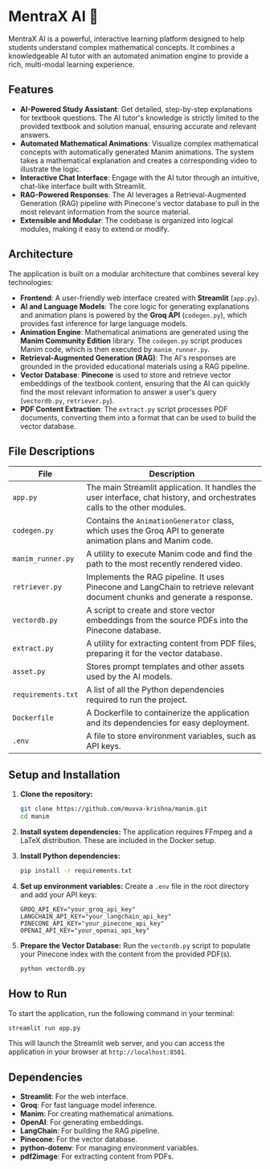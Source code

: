 # MentraX AI 🧠

MentraX AI is a powerful, interactive learning platform designed to help students understand complex mathematical concepts. It combines a knowledgeable AI tutor with an automated animation engine to provide a rich, multi-modal learning experience.

## Features

  - **AI-Powered Study Assistant**: Get detailed, step-by-step explanations for textbook questions. The AI tutor's knowledge is strictly limited to the provided textbook and solution manual, ensuring accurate and relevant answers.
  - **Automated Mathematical Animations**: Visualize complex mathematical concepts with automatically generated Manim animations. The system takes a mathematical explanation and creates a corresponding video to illustrate the logic.
  - **Interactive Chat Interface**: Engage with the AI tutor through an intuitive, chat-like interface built with Streamlit.
  - **RAG-Powered Responses**: The AI leverages a Retrieval-Augmented Generation (RAG) pipeline with Pinecone's vector database to pull in the most relevant information from the source material.
  - **Extensible and Modular**: The codebase is organized into logical modules, making it easy to extend or modify.

## Architecture

The application is built on a modular architecture that combines several key technologies:

  - **Frontend**: A user-friendly web interface created with **Streamlit** (`app.py`).
  - **AI and Language Models**: The core logic for generating explanations and animation plans is powered by the **Groq API** (`codegen.py`), which provides fast inference for large language models.
  - **Animation Engine**: Mathematical animations are generated using the **Manim Community Edition** library. The `codegen.py` script produces Manim code, which is then executed by `manim_runner.py`.
  - **Retrieval-Augmented Generation (RAG)**: The AI's responses are grounded in the provided educational materials using a RAG pipeline.
  - **Vector Database**: **Pinecone** is used to store and retrieve vector embeddings of the textbook content, ensuring that the AI can quickly find the most relevant information to answer a user's query (`vectordb.py`, `retriever.py`).
  - **PDF Content Extraction**: The `extract.py` script processes PDF documents, converting them into a format that can be used to build the vector database.

## File Descriptions

| File | Description |
|---|---|
| `app.py` | The main Streamlit application. It handles the user interface, chat history, and orchestrates calls to the other modules. |
| `codegen.py` | Contains the `AnimationGenerator` class, which uses the Groq API to generate animation plans and Manim code. |
| `manim_runner.py` | A utility to execute Manim code and find the path to the most recently rendered video. |
| `retriever.py` | Implements the RAG pipeline. It uses Pinecone and LangChain to retrieve relevant document chunks and generate a response. |
| `vectordb.py`| A script to create and store vector embeddings from the source PDFs into the Pinecone database. |
| `extract.py`| A utility for extracting content from PDF files, preparing it for the vector database. |
| `asset.py` | Stores prompt templates and other assets used by the AI models. |
| `requirements.txt` | A list of all the Python dependencies required to run the project. |
| `Dockerfile` | A Dockerfile to containerize the application and its dependencies for easy deployment. |
| `.env` | A file to store environment variables, such as API keys. |

## Setup and Installation

1.  **Clone the repository:**

    ```bash
    git clone https://github.com/muvva-krishna/manim.git
    cd manim
    ```

2.  **Install system dependencies:**
    The application requires FFmpeg and a LaTeX distribution. These are included in the Docker setup.

3.  **Install Python dependencies:**

    ```bash
    pip install -r requirements.txt
    ```

4.  **Set up environment variables:**
    Create a `.env` file in the root directory and add your API keys:

    ```
    GROQ_API_KEY="your_groq_api_key"
    LANGCHAIN_API_KEY="your_langchain_api_key"
    PINECONE_API_KEY="your_pinecone_api_key"
    OPENAI_API_KEY="your_openai_api_key"
    ```

5.  **Prepare the Vector Database:**
    Run the `vectordb.py` script to populate your Pinecone index with the content from the provided PDF(s).

    ```bash
    python vectordb.py
    ```

## How to Run

To start the application, run the following command in your terminal:

```bash
streamlit run app.py
```

This will launch the Streamlit web server, and you can access the application in your browser at `http://localhost:8501`.

## Dependencies

  - **Streamlit**: For the web interface.
  - **Groq**: For fast language model inference.
  - **Manim**: For creating mathematical animations.
  - **OpenAI**: For generating embeddings.
  - **LangChain**: For building the RAG pipeline.
  - **Pinecone**: For the vector database.
  - **python-dotenv**: For managing environment variables.
  - **pdf2image**: For extracting content from PDFs.
